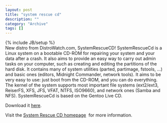 ```yaml
--- 
layout: post 
title: "system rescue cd"
description: ""
category: "Archive"
tags: []
---
```

{% include JB/setup %}  
New distro from DistroWatch.com, SystemRescueCD!
 SystemRescueCd is a Linux system on a bootable CD-ROM for repairing your system and your data after a crash. It also aims to provide an easy way to carry out admin tasks on your computer, such as creating and editing the partitions of the hard disk. It contains many of system utilities (parted, partimage, fstools, ...) and basic ones (editors, Midnight Commander, network tools).
 It aims to be very easy to use: just boot from the CD-ROM, and you can do everything. The kernel of the system supports most important file systems (ext2/ext3, ReiserFS, XFS, JFS, VFAT, NTFS, ISO9660), and network ones (Samba and NFS). SystemRescueCd is based on the Gentoo Live CD.

Download it <a href="http://www.sysresccd.org/download.en.php">here</a>.

Visit the <a href="http://www.sysresccd.org/">System Rescue CD homepage</a> <img src="/images/flag/us.png" alt=""/> for more information.
